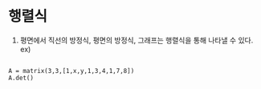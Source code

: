 # 행렬식
1. 평면에서 직선의 방정식, 평면의 방정식, 그래프는 행렬식을 통해 나타낼 수 있다.
ex)
```Math

A = matrix(3,3,[1,x,y,1,3,4,1,7,8])
A.det()
```